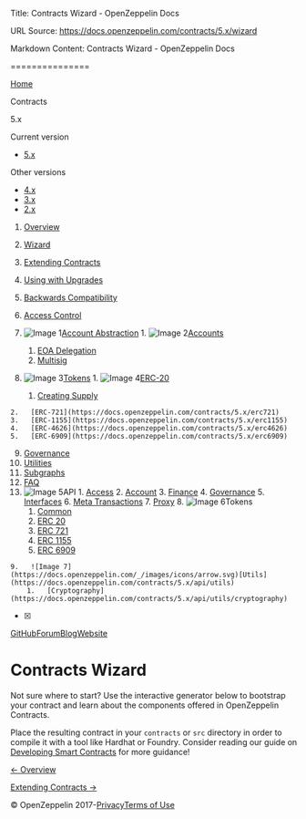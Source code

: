 Title: Contracts Wizard - OpenZeppelin Docs

URL Source: https://docs.openzeppelin.com/contracts/5.x/wizard

Markdown Content:
Contracts Wizard - OpenZeppelin Docs

===============

[Home](https://docs.openzeppelin.com/)

Contracts

 5.x 

Current version

*   [5.x](https://docs.openzeppelin.com/contracts/5.x/)

Other versions

*   [4.x](https://docs.openzeppelin.com/contracts/4.x/)
*   [3.x](https://docs.openzeppelin.com/contracts/3.x/)
*   [2.x](https://docs.openzeppelin.com/contracts/2.x/)

1.   [Overview](https://docs.openzeppelin.com/contracts/5.x/)
2.   [Wizard](https://docs.openzeppelin.com/contracts/5.x/wizard)
3.   [Extending Contracts](https://docs.openzeppelin.com/contracts/5.x/extending-contracts)
4.   [Using with Upgrades](https://docs.openzeppelin.com/contracts/5.x/upgradeable)
5.   [Backwards Compatibility](https://docs.openzeppelin.com/contracts/5.x/backwards-compatibility)
6.   [Access Control](https://docs.openzeppelin.com/contracts/5.x/access-control)
7.   ![Image 1](https://docs.openzeppelin.com/_/images/icons/arrow.svg)[Account Abstraction](https://docs.openzeppelin.com/contracts/5.x/account-abstraction)
    1.   ![Image 2](https://docs.openzeppelin.com/_/images/icons/arrow.svg)[Accounts](https://docs.openzeppelin.com/contracts/5.x/accounts)
        1.   [EOA Delegation](https://docs.openzeppelin.com/contracts/5.x/eoa-delegation)
        2.   [Multisig](https://docs.openzeppelin.com/contracts/5.x/multisig)

8.   ![Image 3](https://docs.openzeppelin.com/_/images/icons/arrow.svg)[Tokens](https://docs.openzeppelin.com/contracts/5.x/tokens)
    1.   ![Image 4](https://docs.openzeppelin.com/_/images/icons/arrow.svg)[ERC-20](https://docs.openzeppelin.com/contracts/5.x/erc20)
        1.   [Creating Supply](https://docs.openzeppelin.com/contracts/5.x/erc20-supply)

    2.   [ERC-721](https://docs.openzeppelin.com/contracts/5.x/erc721)
    3.   [ERC-1155](https://docs.openzeppelin.com/contracts/5.x/erc1155)
    4.   [ERC-4626](https://docs.openzeppelin.com/contracts/5.x/erc4626)
    5.   [ERC-6909](https://docs.openzeppelin.com/contracts/5.x/erc6909)

9.   [Governance](https://docs.openzeppelin.com/contracts/5.x/governance)
10.   [Utilities](https://docs.openzeppelin.com/contracts/5.x/utilities)
11.   [Subgraphs](https://docs.openzeppelin.com/subgraphs/0.1.x/)
12.   [FAQ](https://docs.openzeppelin.com/contracts/5.x/faq)
13.   ![Image 5](https://docs.openzeppelin.com/_/images/icons/arrow.svg)API
    1.   [Access](https://docs.openzeppelin.com/contracts/5.x/api/access)
    2.   [Account](https://docs.openzeppelin.com/contracts/5.x/api/account)
    3.   [Finance](https://docs.openzeppelin.com/contracts/5.x/api/finance)
    4.   [Governance](https://docs.openzeppelin.com/contracts/5.x/api/governance)
    5.   [Interfaces](https://docs.openzeppelin.com/contracts/5.x/api/interfaces)
    6.   [Meta Transactions](https://docs.openzeppelin.com/contracts/5.x/api/metatx)
    7.   [Proxy](https://docs.openzeppelin.com/contracts/5.x/api/proxy)
    8.   ![Image 6](https://docs.openzeppelin.com/_/images/icons/arrow.svg)Tokens
        1.   [Common](https://docs.openzeppelin.com/contracts/5.x/api/token/common)
        2.   [ERC 20](https://docs.openzeppelin.com/contracts/5.x/api/token/ERC20)
        3.   [ERC 721](https://docs.openzeppelin.com/contracts/5.x/api/token/ERC721)
        4.   [ERC 1155](https://docs.openzeppelin.com/contracts/5.x/api/token/ERC1155)
        5.   [ERC 6909](https://docs.openzeppelin.com/contracts/5.x/api/token/ERC6909)

    9.   ![Image 7](https://docs.openzeppelin.com/_/images/icons/arrow.svg)[Utils](https://docs.openzeppelin.com/contracts/5.x/api/utils)
        1.   [Cryptography](https://docs.openzeppelin.com/contracts/5.x/api/utils/cryptography)

[](https://docs.openzeppelin.com/)

- [x] 

[GitHub](https://github.com/OpenZeppelin)[Forum](https://forum.openzeppelin.com/)[Blog](https://blog.openzeppelin.com/)[Website](https://openzeppelin.com/)

Contracts Wizard
================

Not sure where to start? Use the interactive generator below to bootstrap your contract and learn about the components offered in OpenZeppelin Contracts.

Place the resulting contract in your `contracts` or `src` directory in order to compile it with a tool like Hardhat or Foundry. Consider reading our guide on [Developing Smart Contracts](https://docs.openzeppelin.com/learn/developing-smart-contracts) for more guidance!

[← Overview](https://docs.openzeppelin.com/contracts/5.x/)

[Extending Contracts →](https://docs.openzeppelin.com/contracts/5.x/extending-contracts)

© OpenZeppelin 2017-[Privacy](https://openzeppelin.com/privacy)[Terms of Use](https://openzeppelin.com/tos)
